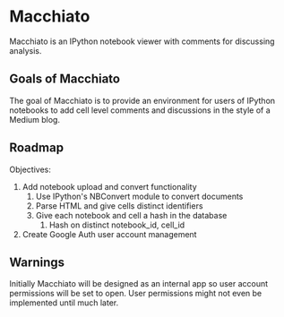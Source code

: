 # Macchiato

Macchiato is an IPython notebook viewer with comments for discussing analysis.

## Goals of Macchiato

The goal of Macchiato is to provide an environment for users of IPython notebooks to add cell level comments and discussions in the style of a Medium blog. 

## Roadmap

Objectives:

1. Add notebook upload and convert functionality
    1. Use IPython's NBConvert module to convert documents
    1. Parse HTML and give cells distinct identifiers
    1. Give each notebook and cell a hash in the database
        1. Hash on distinct notebook\_id, cell\_id
1. Create Google Auth user account management

## Warnings

Initially Macchiato will be designed as an internal app so user account permissions will be set to open. User permissions might not even be implemented until much later.